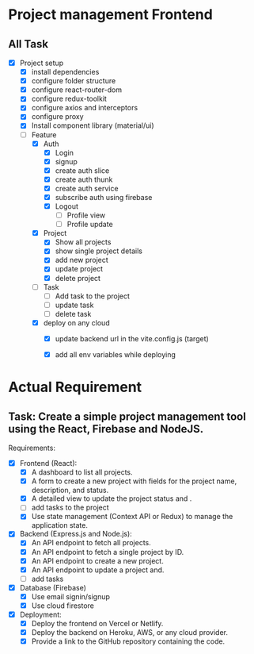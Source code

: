 # Project management Frontend

## All Task
- [x] Project setup
  - [x] install dependencies
  - [x] configure folder structure
  - [x] configure react-router-dom
  - [x] configure redux-toolkit
  - [x] configure axios and interceptors
  - [x] configure proxy
  - [x] Install component library (material/ui)
  - [ ] Feature
    - [x] Auth
      - [x] Login
      - [x] signup
      - [x] create auth slice
      - [x] create auth thunk
      - [x] create auth service
      - [x] subscribe auth using firebase
      - [x] Logout
        - [ ] Profile view
        - [ ] Profile update

    - [x] Project
      - [x] Show all projects
      - [x] show single project details
      - [x] add new project
      - [x] update project
      - [x] delete project
      
    - [ ] Task
      - [ ] Add task to the project
      - [ ] update task
      - [ ] delete task
    - [x] deploy on any cloud
      - [x] update backend url in the vite.config.js (target)
      - [x] add all env variables while deploying


# Actual Requirement

## Task: Create a simple project management tool using the React, Firebase and NodeJS.
Requirements:
  - [x] Frontend (React):
    - [x] A dashboard to list all projects.
    - [x] A form to create a new project with fields for the project name, description, and
    status.
    - [x] A detailed view to update the project status and .
    - [ ] add tasks to the project
    - [x] Use state management (Context API or Redux) to manage the application state.
  - [x] Backend (Express.js and Node.js):
    - [x] An API endpoint to fetch all projects.
    - [x] An API endpoint to fetch a single project by ID.
    - [x] An API endpoint to create a new project.
    - [x] An API endpoint to update a project and.
    - [ ] add tasks
  - [x] Database (Firebase)
    - [x] Use email signin/signup
    - [x] Use cloud firestore
  - [x] Deployment:
    - [x] Deploy the frontend on Vercel or Netlify.
    - [x] Deploy the backend on Heroku, AWS, or any cloud provider.
    - [x] Provide a link to the GitHub repository containing the code.